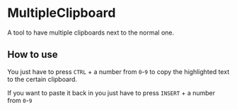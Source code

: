 # MultipleClipboard
A tool to have multiple clipboards next to the normal one.

## How to use
You just have to press `CTRL` + a number from `0`-`9` to copy the highlighted text to the certain clipboard.

If you want to paste it back in you just have to press `INSERT` + a number from `0`-`9`
